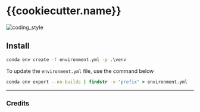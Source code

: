 # {{cookiecutter.name}}

![coding_style](https://img.shields.io/badge/code%20style-black-000000.svg)

## Install

```cmd
conda env create -f environment.yml -p .\venv
```

To update the `environment.yml` file, use the command below

```cmd
conda env export --no-builds | findstr -v "prefix" > environment.yml
```

<hr>

<sup>

## Credits
